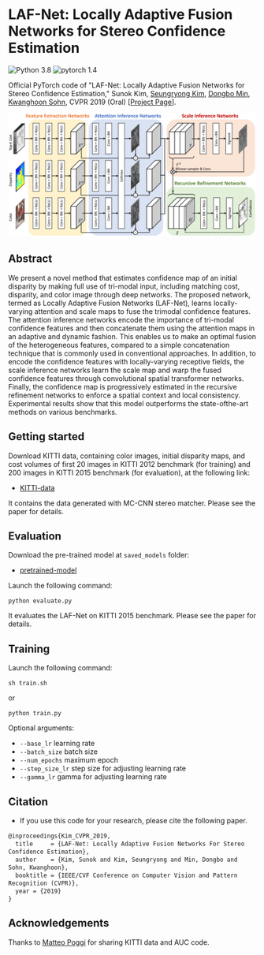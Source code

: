 # LAF-Net: Locally Adaptive Fusion Networks for Stereo Confidence Estimation
![Python 3.8](https://img.shields.io/badge/python-3.8-green.svg?style=plastic)
![pytorch 1.4](https://img.shields.io/badge/pytorch-1.4-green.svg?style=plastic)

Official PyTorch code of "LAF-Net: Locally Adaptive Fusion Networks for Stereo Confidence Estimation," 
Sunok Kim, [Seungryong Kim](https://seungryong.github.io/), [Dongbo Min](http://cvl.ewha.ac.kr/), [Kwanghoon Sohn](http://diml.yonsei.ac.kr/), CVPR 2019 (Oral) [[Project Page](https://seungryong.github.io/LAFNet/)].

<p align="center">
  <img src="LAF.png" width="600px" alt="LAF"></img>
</p>

## Abstract ##
We present a novel method that estimates confidence map of an initial disparity by making full use of tri-modal input, including matching cost, disparity, and color image through deep networks. The proposed network, termed as Locally Adaptive Fusion Networks (LAF-Net), learns locally-varying attention and scale maps to fuse the trimodal confidence features. The attention inference networks encode the importance of tri-modal confidence features and then concatenate them using the attention maps in an adaptive and dynamic fashion. This enables us to make an optimal fusion of the heterogeneous features, compared to a simple concatenation technique that is commonly used in conventional approaches. In addition, to encode the confidence features with locally-varying receptive fields, the scale inference networks learn the scale map and warp the fused confidence features through convolutional spatial transformer networks. Finally, the confidence map is progressively estimated in the recursive refinement networks to enforce a spatial context and local consistency. Experimental results show that this model outperforms the state-ofthe-art methods on various benchmarks.

## Getting started ##
Download KITTI data, containing color images, initial disparity maps, and cost volumes 
of first 20 images in KITTI 2012 benchmark (for training) and 200 images in KITTI 2015 benchmark (for evaluation), at the following link:
* [KITTI-data](https://drive.google.com/file/d/1SDrqZ_iT86HhsE6ycV12nDLbjDrjU1ei/view?usp=sharing)

It contains the data generated with MC-CNN stereo matcher. Please see the paper for details. 

## Evaluation ##
Download the pre-trained model at `saved_models` folder:
* [pretrained-model](https://drive.google.com/file/d/1I2AFVki1YWlY61V75hnf4Y8mQciRU03m/view?usp=sharing)

Launch the following command:
```shell
python evaluate.py
```

It evaluates the LAF-Net on KITTI 2015 benchmark. Please see the paper for details. 

## Training ##
Launch the following command:
```shell
sh train.sh
```
or 
```shell
python train.py
```
Optional arguments:
* `--base_lr` learning rate
* `--batch_size` batch size
* `--num_epochs` maximum epoch
* `--step_size_lr` step size for adjusting learning rate
* `--gamma_lr` gamma for adjusting learning rate

## Citation
  - If you use this code for your research, please cite the following paper. 
```shell
@inproceedings{Kim_CVPR_2019,
  title     = {LAF-Net: Locally Adaptive Fusion Networks For Stereo Confidence Estimation},
  author    = {Kim, Sunok and Kim, Seungryong and Min, Dongbo and Sohn, Kwanghoon},
  booktitle = {IEEE/CVF Conference on Computer Vision and Pattern Recognition (CVPR)},
  year = {2019}
}
```   

## Acknowledgements

Thanks to [Matteo Poggi](https://mattpoggi.github.io/) for sharing KITTI data and AUC code.
